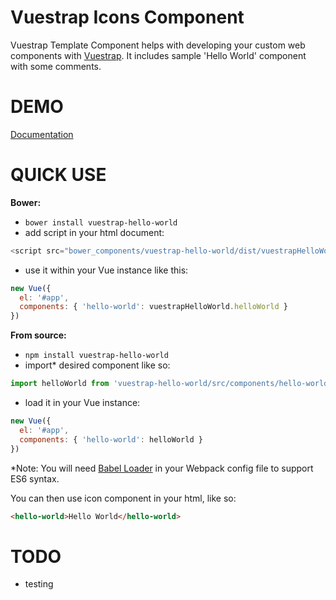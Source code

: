 Vuestrap Icons Component
=========

Vuestrap Template Component helps with developing your custom web components with [Vuestrap](https://github.com/kzima/vuestrap#redame).
It includes sample 'Hello World' component with some comments.

DEMO
=========

[Documentation](http://kzima.github.io/vuestrap-icons/#/icons)

QUICK USE
=========

**Bower:**

 - `bower install vuestrap-hello-world`
 - add script in your html document:
 ```js
 <script src="bower_components/vuestrap-hello-world/dist/vuestrapHelloWorld.min.js"></script>
 ```
 - use it within your Vue instance like this:

  ```js
  new Vue({
  	el: '#app',
  	components: { 'hello-world': vuestrapHelloWorld.helloWorld }
  })
  ```


**From source:**

 - `npm install vuestrap-hello-world`
 - import* desired component like so:

  ```js
  import helloWorld from 'vuestrap-hello-world/src/components/hello-world'
  ```

 - load it in your Vue instance:

  ```js
  new Vue({
  	el: '#app',
  	components: { 'hello-world': helloWorld }
  })
  ```

  *Note: You will need <a href="https://github.com/babel/babel-loader">Babel Loader</a> in your Webpack config file to support ES6 syntax.

You can then use icon component in your html, like so:
```html
<hello-world>Hello World</hello-world>
```

TODO
=========
- testing
